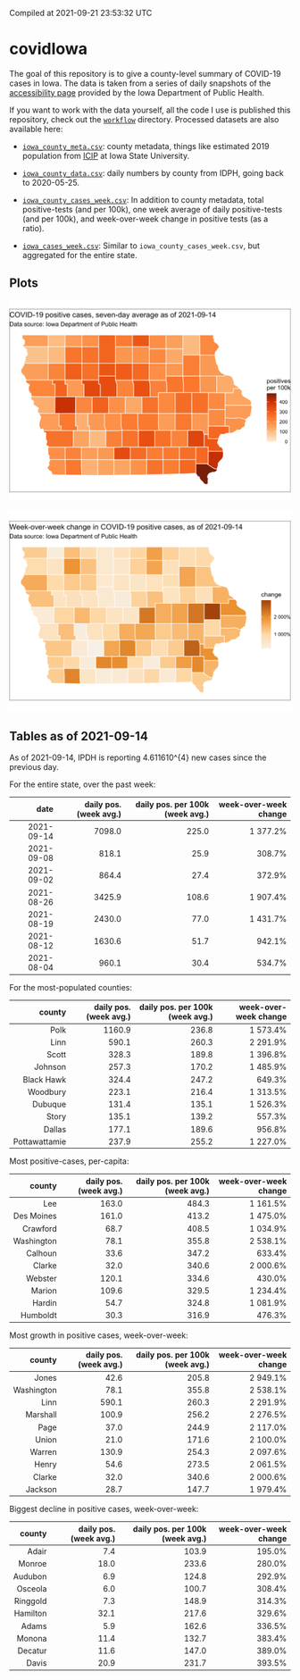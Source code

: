 Compiled at 2021-09-21 23:53:32 UTC

<!-- README.md is generated from README.Rmd. Please edit that file -->

# covidIowa

<!-- badges: start -->

<!-- badges: end -->

The goal of this repository is to give a county-level summary of
COVID-19 cases in Iowa. The data is taken from a series of daily
snapshots of the [accessibility
page](https://coronavirus.iowa.gov/pages/access) provided by the Iowa
Department of Public Health.

If you want to work with the data yourself, all the code I use is
published this repository, check out the [`workflow`](workflow)
directory. Processed datasets are also available here:

  - [`iowa_county_meta.csv`](https://raw.githubusercontent.com/ijlyttle/covidIowa/master/workflow/data/99-publish/iowa_county_meta.csv):
    county metadata, things like estimated 2019 population from
    [ICIP](https://www.icip.iastate.edu/tables/population/counties-estimates)
    at Iowa State University.

  - [`iowa_county_data.csv`](https://raw.githubusercontent.com/ijlyttle/covidIowa/master/workflow/data/99-publish/iowa_county_data.csv):
    daily numbers by county from IDPH, going back to 2020-05-25.

  - [`iowa_county_cases_week.csv`](https://raw.githubusercontent.com/ijlyttle/covidIowa/master/workflow/data/99-publish/iowa_county_data.csv):
    In addition to county metadata, total positive-tests (and per 100k),
    one week average of daily positive-tests (and per 100k), and
    week-over-week change in positive tests (as a ratio).

  - [`iowa_cases_week.csv`](https://raw.githubusercontent.com/ijlyttle/covidIowa/master/workflow/data/99-publish/iowa_cases_week.csv):
    Similar to `iowa_county_cases_week.csv`, but aggregated for the
    entire state.

## Plots

![](workflow/data/99-publish/iowa_cases.png)

![](workflow/data/99-publish/iowa_change.png)

## Tables as of 2021-09-14

As of 2021-09-14, IPDH is reporting 4.611610^{4} new cases since the
previous day.

For the entire state, over the past week:

|       date | daily pos. (week avg.) | daily pos. per 100k (week avg.) | week-over-week change |
| ---------: | ---------------------: | ------------------------------: | --------------------: |
| 2021-09-14 |                 7098.0 |                           225.0 |              1 377.2% |
| 2021-09-08 |                  818.1 |                            25.9 |                308.7% |
| 2021-09-02 |                  864.4 |                            27.4 |                372.9% |
| 2021-08-26 |                 3425.9 |                           108.6 |              1 907.4% |
| 2021-08-19 |                 2430.0 |                            77.0 |              1 431.7% |
| 2021-08-12 |                 1630.6 |                            51.7 |                942.1% |
| 2021-08-04 |                  960.1 |                            30.4 |                534.7% |

For the most-populated counties:

|        county | daily pos. (week avg.) | daily pos. per 100k (week avg.) | week-over-week change |
| ------------: | ---------------------: | ------------------------------: | --------------------: |
|          Polk |                 1160.9 |                           236.8 |              1 573.4% |
|          Linn |                  590.1 |                           260.3 |              2 291.9% |
|         Scott |                  328.3 |                           189.8 |              1 396.8% |
|       Johnson |                  257.3 |                           170.2 |              1 485.9% |
|    Black Hawk |                  324.4 |                           247.2 |                649.3% |
|      Woodbury |                  223.1 |                           216.4 |              1 313.5% |
|       Dubuque |                  131.4 |                           135.1 |              1 526.3% |
|         Story |                  135.1 |                           139.2 |                557.3% |
|        Dallas |                  177.1 |                           189.6 |                956.8% |
| Pottawattamie |                  237.9 |                           255.2 |              1 227.0% |

Most positive-cases, per-capita:

|     county | daily pos. (week avg.) | daily pos. per 100k (week avg.) | week-over-week change |
| ---------: | ---------------------: | ------------------------------: | --------------------: |
|        Lee |                  163.0 |                           484.3 |              1 161.5% |
| Des Moines |                  161.0 |                           413.2 |              1 475.0% |
|   Crawford |                   68.7 |                           408.5 |              1 034.9% |
| Washington |                   78.1 |                           355.8 |              2 538.1% |
|    Calhoun |                   33.6 |                           347.2 |                633.4% |
|     Clarke |                   32.0 |                           340.6 |              2 000.6% |
|    Webster |                  120.1 |                           334.6 |                430.0% |
|     Marion |                  109.6 |                           329.5 |              1 234.4% |
|     Hardin |                   54.7 |                           324.8 |              1 081.9% |
|   Humboldt |                   30.3 |                           316.9 |                476.3% |

Most growth in positive cases, week-over-week:

|     county | daily pos. (week avg.) | daily pos. per 100k (week avg.) | week-over-week change |
| ---------: | ---------------------: | ------------------------------: | --------------------: |
|      Jones |                   42.6 |                           205.8 |              2 949.1% |
| Washington |                   78.1 |                           355.8 |              2 538.1% |
|       Linn |                  590.1 |                           260.3 |              2 291.9% |
|   Marshall |                  100.9 |                           256.2 |              2 276.5% |
|       Page |                   37.0 |                           244.9 |              2 117.0% |
|      Union |                   21.0 |                           171.6 |              2 100.0% |
|     Warren |                  130.9 |                           254.3 |              2 097.6% |
|      Henry |                   54.6 |                           273.5 |              2 061.5% |
|     Clarke |                   32.0 |                           340.6 |              2 000.6% |
|    Jackson |                   28.7 |                           147.7 |              1 979.4% |

Biggest decline in positive cases, week-over-week:

|   county | daily pos. (week avg.) | daily pos. per 100k (week avg.) | week-over-week change |
| -------: | ---------------------: | ------------------------------: | --------------------: |
|    Adair |                    7.4 |                           103.9 |                195.0% |
|   Monroe |                   18.0 |                           233.6 |                280.0% |
|  Audubon |                    6.9 |                           124.8 |                292.9% |
|  Osceola |                    6.0 |                           100.7 |                308.4% |
| Ringgold |                    7.3 |                           148.9 |                314.3% |
| Hamilton |                   32.1 |                           217.6 |                329.6% |
|    Adams |                    5.9 |                           162.6 |                336.5% |
|   Monona |                   11.4 |                           132.7 |                383.4% |
|  Decatur |                   11.6 |                           147.0 |                389.0% |
|    Davis |                   20.9 |                           231.7 |                393.5% |
